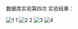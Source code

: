 数据库实验第四次
实验结果：

![1 1](https://user-images.githubusercontent.com/60634941/139529535-76001682-eecd-4660-baf1-3bd843caaa76.png)
![2 2](https://user-images.githubusercontent.com/60634941/139529545-ffe0bcf4-0947-496e-a858-c3508a8f37f8.png)
![3](https://user-images.githubusercontent.com/60634941/139529546-676c1247-9f0c-4f99-8118-9827badffc1d.png)
![4](https://user-images.githubusercontent.com/60634941/139529547-6f92028d-80d3-443a-9661-a94c14262def.png)
